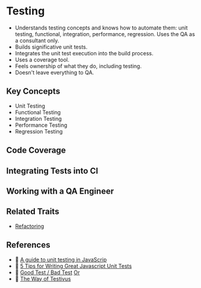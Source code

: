 # Testing

* Understands testing concepts and knows how to automate them: unit testing, functional, integration, performance, regression. Uses the QA as a consultant only.
* Builds significative unit tests.
* Integrates the unit test execution into the build process.
* Uses a coverage tool.
* Feels ownership of what they do, including testing.
* Doesn't leave everything to QA.

## Key Concepts

* Unit Testing
* Functional Testing
* Integration Testing
* Performance Testing
* Regression Testing

## Code Coverage

## Integrating Tests into CI

## Working with a QA Engineer

## Related Traits

* [Refactoring](best-practices.md#refactoring)

## References

* 📝 [A guide to unit testing in JavaScrip](https://github.com/mawrkus/js-unit-testing-guide)
* 📝 [5 Tips for Writing Great Javascript Unit Tests](https://medium.com/@yahelyechieli/5-tips-for-writing-great-javascript-unit-tests-86296ad2d997)
* 📝 [Good Test / Bad Test](https://blog.codinghorror.com/good-test-bad-test/) [Or](http://www.agitar.com/downloads/TheWayOfTestivus.pdf)
* 📓 [The Way of Testivus](http://bit.ly/thewayoftestivus)

